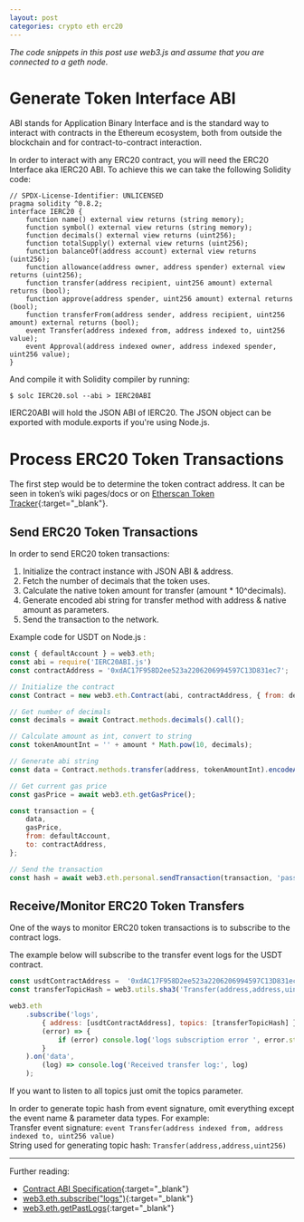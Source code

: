 ```yaml
---
layout: post
categories: crypto eth erc20
---
```

_The code snippets in this post use web3.js and assume that you are connected to a geth node._

# Generate Token Interface ABI
ABI stands for Application Binary Interface and is the standard way to interact with contracts in the Ethereum ecosystem, both from outside the blockchain and for contract-to-contract interaction. 

In order to interact with any ERC20 contract, you will need the ERC20 Interface aka IERC20 ABI. To achieve this we can take the following Solidity code:
```solidity
// SPDX-License-Identifier: UNLICENSED
pragma solidity ^0.8.2;
interface IERC20 {
    function name() external view returns (string memory);
    function symbol() external view returns (string memory);
    function decimals() external view returns (uint256);
    function totalSupply() external view returns (uint256);
    function balanceOf(address account) external view returns (uint256);
    function allowance(address owner, address spender) external view returns (uint256);
    function transfer(address recipient, uint256 amount) external returns (bool);
    function approve(address spender, uint256 amount) external returns (bool);
    function transferFrom(address sender, address recipient, uint256 amount) external returns (bool);
    event Transfer(address indexed from, address indexed to, uint256 value);
    event Approval(address indexed owner, address indexed spender, uint256 value);
}
``` 
And compile it with Solidity compiler by running:
```
$ solc IERC20.sol --abi > IERC20ABI
```

IERC20ABI will hold the JSON ABI of IERC20. The JSON object can be exported with module.exports if you're using Node.js.

# Process ERC20 Token Transactions

The first step would be to determine the token contract address. It can be seen in token’s wiki pages/docs or on [Etherscan Token Tracker](https://etherscan.io/tokens){:target="_blank"}.

## Send ERC20 Token Transactions
In order to send ERC20 token transactions:
1. Initialize the contract instance with JSON ABI & address.
2. Fetch the number of decimals that the token uses.
3. Calculate the native token amount for transfer (amount * 10^decimals).
4. Generate encoded abi string for transfer method with address & native amount as parameters.
6. Send the transaction to the network.

Example code for USDT on Node.js :
```js
const { defaultAccount } = web3.eth;
const abi = require('IERC20ABI.js')
const contractAddress = '0xdAC17F958D2ee523a2206206994597C13D831ec7';

// Initialize the contract
const Contract = new web3.eth.Contract(abi, contractAddress, { from: defaultAccount });

// Get number of decimals
const decimals = await Contract.methods.decimals().call();

// Calculate amount as int, convert to string
const tokenAmountInt = '' + amount * Math.pow(10, decimals);

// Generate abi string
const data = Contract.methods.transfer(address, tokenAmountInt).encodeABI();

// Get current gas price
const gasPrice = await web3.eth.getGasPrice();

const transaction = {
    data,
    gasPrice,
    from: defaultAccount,
    to: contractAddress,
};

// Send the transaction
const hash = await web3.eth.personal.sendTransaction(transaction, 'password123');
```

## Receive/Monitor ERC20 Token Transfers
One of the ways to monitor ERC20 token transactions is to subscribe to the contract logs.

The example below will subscribe to the transfer event logs for the USDT contract.
```js
const usdtContractAddress =  '0xdAC17F958D2ee523a2206206994597C13D831ec7';
const transferTopicHash = web3.utils.sha3('Transfer(address,address,uint256)');

web3.eth
    .subscribe('logs',
        { address: [usdtContractAddress], topics: [transferTopicHash] },
        (error) => {
            if (error) console.log('logs subscription error ', error.stack);
        }
    ).on('data',
        (log) => console.log('Received transfer log:', log)
    );
```
If you want to listen to all topics just omit the topics parameter.

In order to generate topic hash from event signature, omit everything except the event name & parameter data types. For example:  
Transfer event signature: `event Transfer(address indexed from, address indexed to, uint256 value)`  
String used for generating topic hash: `Transfer(address,address,uint256)`  

---

Further reading:
* [Contract ABI Specification](https://docs.soliditylang.org/en/v0.8.4/abi-spec.html){:target="_blank"}
* [web3.eth.subscribe("logs")](https://web3js.readthedocs.io/en/v1.3.4/web3-eth-subscribe.html#subscribe-logs){:target="_blank"}
* [web3.eth.getPastLogs](https://web3js.readthedocs.io/en/v1.3.4/web3-eth.html#eth-getpastlogs-return){:target="_blank"}


